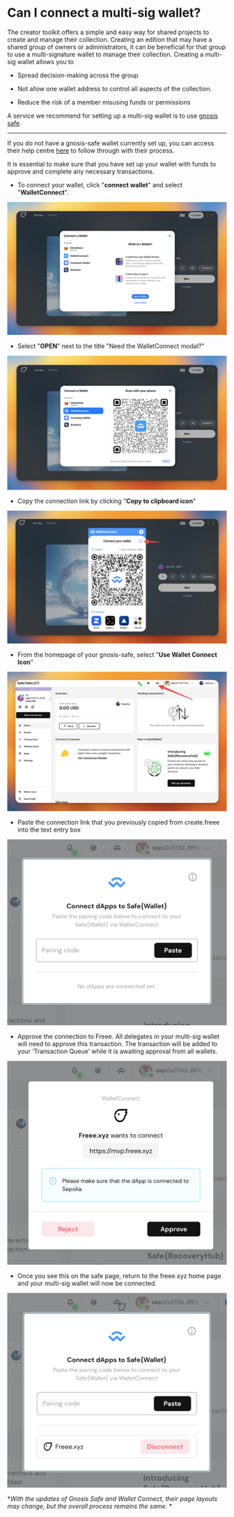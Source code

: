 # Can I connect a multi-sig wallet?

The creator toolkit offers a simple and easy way for shared projects to create and manage their collection. Creating an edition that may have a shared group of owners or administrators, it can be beneficial for that group to use a multi-signature wallet to manage their collection. Creating a multi-sig wallet allows you to

* Spread decision-making across the group

* Not allow one wallet address to control all aspects of the collection.

* Reduce the risk of a member misusing funds or permissions

A service we recommend for setting up a multi-sig wallet is to use [gnosis safe](https://gnosis-safe.io/).

---

If you do not have a gnosis-safe wallet currently set up, you can access their help centre [here](https://help.gnosis-safe.io/en/collections/2289028-getting-started) to follow through with their process.

It is essential to make sure that you have set up your wallet with funds to approve and complete any necessary transactions.

* To connect your wallet, click "**connect wallet**" and select "**WalletConnect**".

![](../../imgs/multi-sig_1.jpg)
  
* Select "**OPEN**" next to the title "Need the WalletConnect modal?"

![](../../imgs/multi-sig_2.jpg)

* Copy the connection link by clicking "**Copy to clipboard icon**"

![](../../imgs/multi-sig_4.jpg)

* From the homepage of your gnosis-safe, select "**Use Wallet Connect Icon**"

![](../../imgs/multi-sig_3.jpg)

* Paste the connection link that you previously copied from create.freee into the text entry box

![](../../imgs/multi-sig_5.png)

* Approve the connection to Freee. All delegates in your multi-sig wallet will need to approve this transaction. The transaction will be added to your ‘Transaction Queue’ while it is awaiting approval from all wallets.

![](../../imgs/mutli-sig_6.png)

* Once you see this on the safe page, return to the freee.xyz home page and your multi-sig wallet will now be connected.

![](../../imgs/mutli-sig_7.png)

**With the updates of Gnosis Safe and Wallet Connect, their page layouts may change, but the overall process remains the same.* *
